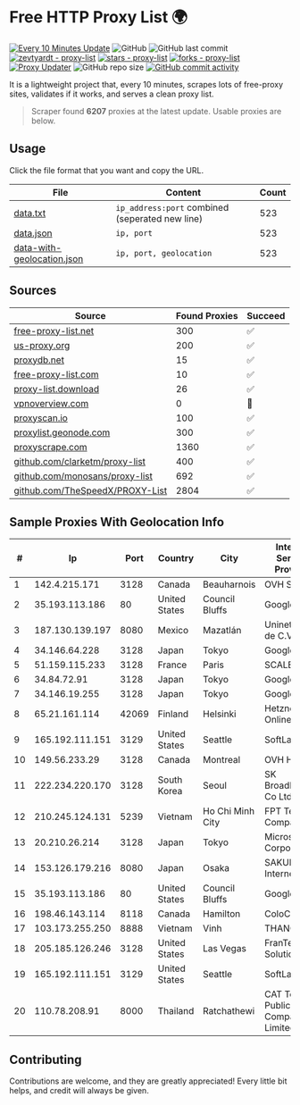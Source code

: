 
# Free HTTP Proxy List 🌍

[![Every 10 Minutes Update](https://github.com/mertguvencli/http-proxy-list/actions/workflows/main.yml/badge.svg?branch=main)](https://github.com/mertguvencli/http-proxy-list/actions/workflows/main.yml)
![GitHub](https://img.shields.io/github/license/mertguvencli/http-proxy-list)
![GitHub last commit](https://img.shields.io/github/last-commit/mertguvencli/http-proxy-list)
[![zevtyardt - proxy-list](https://img.shields.io/static/v1?label=zevtyardt&message=proxy-list&color=blue&logo=github)](https://github.com/zevtyardt/proxy-list "Go to GitHub repo")
[![stars - proxy-list](https://img.shields.io/github/stars/zevtyardt/proxy-list?style=social)](https://github.com/zevtyardt/proxy-list)
[![forks - proxy-list](https://img.shields.io/github/forks/zevtyardt/proxy-list?style=social)](https://github.com/zevtyardt/proxy-list)
[![Proxy Updater](https://github.com/zevtyardt/proxy-list/workflows/Proxy%20Updater/badge.svg)](https://github.com/zevtyardt/proxy-list/actions?query=workflow:"Proxy+Updater")
![GitHub repo size](https://img.shields.io/github/repo-size/zevtyardt/proxy-list)
[![GitHub commit activity](https://img.shields.io/github/commit-activity/m/zevtyardt/proxy-list?logo=commits)](https://github.com/zevtyardt/proxy-list/commits/main)

It is a lightweight project that, every 10 minutes, scrapes lots of free-proxy sites, validates if it works, and serves a clean proxy list.

> Scraper found **6207** proxies at the latest update. Usable proxies are below.

## Usage

Click the file format that you want and copy the URL.

|File|Content|Count|
|----|-------|-----|
|[data.txt](https://raw.githubusercontent.com/mertguvencli/http-proxy-list/main/proxy-list/data.txt)|`ip_address:port` combined (seperated new line)|523|
|[data.json](https://raw.githubusercontent.com/mertguvencli/http-proxy-list/main/proxy-list/data.json)|`ip, port`|523|
|[data-with-geolocation.json](https://raw.githubusercontent.com/mertguvencli/http-proxy-list/main/proxy-list/data-with-geolocation.json)|`ip, port, geolocation`|523|

## Sources

|Source|Found Proxies|Succeed|
|------|-------------|-------|
|[free-proxy-list.net](https://free-proxy-list.net)|300|✅|
|[us-proxy.org](https://www.us-proxy.org)|200|✅|
|[proxydb.net](http://proxydb.net)|15|✅|
|[free-proxy-list.com](https://free-proxy-list.com/?page=&port=&type%5B%5D=http&type%5B%5D=https&up_time=0&search=Search)|10|✅|
|[proxy-list.download](https://www.proxy-list.download/HTTP)|26|✅|
|[vpnoverview.com](https://vpnoverview.com/privacy/anonymous-browsing/free-proxy-servers)|0|🚫|
|[proxyscan.io](https://www.proxyscan.io)|100|✅|
|[proxylist.geonode.com](https://proxylist.geonode.com/api/proxy-list?limit=300&page=1&sort_by=lastChecked&sort_type=desc&protocols=http,https)|300|✅|
|[proxyscrape.com](https://api.proxyscrape.com/v2/?request=displayproxies&protocol=http&timeout=10000&country=all&ssl=all&anonymity=all)|1360|✅|
|[github.com/clarketm/proxy-list](https://raw.githubusercontent.com/clarketm/proxy-list/master/proxy-list-raw.txt)|400|✅|
|[github.com/monosans/proxy-list](https://raw.githubusercontent.com/monosans/proxy-list/main/proxies/http.txt)|692|✅|
|[github.com/TheSpeedX/PROXY-List](https://raw.githubusercontent.com/TheSpeedX/PROXY-List/master/http.txt)|2804|✅|


## Sample Proxies With Geolocation Info

|#|Ip|Port|Country|City|Internet Service Provider|
|-|--|----|-------|----|-------------------------|
|1|142.4.215.171|3128|Canada|Beauharnois|OVH SAS|
|2|35.193.113.186|80|United States|Council Bluffs|Google LLC|
|3|187.130.139.197|8080|Mexico|Mazatlán|Uninet S.A. de C.V.|
|4|34.146.64.228|3128|Japan|Tokyo|Google LLC|
|5|51.159.115.233|3128|France|Paris|SCALEWAY|
|6|34.84.72.91|3128|Japan|Tokyo|Google LLC|
|7|34.146.19.255|3128|Japan|Tokyo|Google LLC|
|8|65.21.161.114|42069|Finland|Helsinki|Hetzner Online GmbH|
|9|165.192.111.151|3129|United States|Seattle|SoftLayer|
|10|149.56.233.29|3128|Canada|Montreal|OVH Hosting|
|11|222.234.220.170|3128|South Korea|Seoul|SK Broadband Co Ltd|
|12|210.245.124.131|5239|Vietnam|Ho Chi Minh City|FPT Telecom Company|
|13|20.210.26.214|3128|Japan|Tokyo|Microsoft Corporation|
|14|153.126.179.216|8080|Japan|Osaka|SAKURA Internet Inc.|
|15|35.193.113.186|80|United States|Council Bluffs|Google LLC|
|16|198.46.143.114|8118|Canada|Hamilton|ColoCrossing|
|17|103.173.255.250|8888|Vietnam|Vinh|THANGVINH|
|18|205.185.126.246|3128|United States|Las Vegas|FranTech Solutions|
|19|165.192.111.151|3129|United States|Seattle|SoftLayer|
|20|110.78.208.91|8000|Thailand|Ratchathewi|CAT Telecom Public Company Limited|



## Contributing

Contributions are welcome, and they are greatly appreciated! Every
little bit helps, and credit will always be given.

